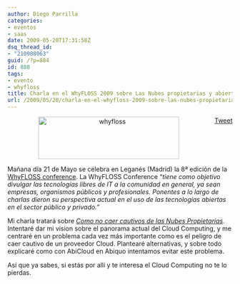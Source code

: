 ```yaml
---
author: Diego Parrilla
categories:
- eventos
- saas
date: 2009-05-20T17:31:58Z
dsq_thread_id:
- "210988063"
guid: /?p=884
id: 888
tags:
- evento
- whyfloss
title: Charla en el WhyFLOSS 2009 sobre Las Nubes propietarias y abiertas
url: /2009/05/20/charla-en-el-whyfloss-2009-sobre-las-nubes-propietarias-y-abiertas/
---
```


<div style="float: right; margin-left: 10px;">
  <a href="https://twitter.com/share" class="twitter-share-button" data-via="nubeblog" data-hashtags="evento,whyfloss" data-count="vertical" data-url="/2009/05/20/charla-en-el-whyfloss-2009-sobre-las-nubes-propietarias-y-abiertas/">Tweet</a>
</div>

<p style="text-align: center;">
  <img class="size-full wp-image-885 aligncenter" title="whyfloss" src="/wp-content/uploads/whyfloss.jpg" alt="whyfloss" width="315" height="95" />
</p>

Mañana día 21 de Mayo se celebra en Leganés (Madrid) la 8ª edición de la [WhyFLOSS conference](http://www.whyfloss.com/es/conference/madrid09/). La WhyFLOSS Conference &#8220;_tiene como objetivo divulgar las tecnologías libres de IT a la comunidad en general, ya sean empresas, organismos públicos y profesionales. Ponentes a lo largo de charlas dieron su perspectiva actual en el uso de las tecnologías abiertas en el sector público y privado._&#8221;

Mi charla tratará sobre [_Como no caer cautivos de las Nubes Propietarias_](http://www.whyfloss.com/es/conference/madrid09/program/167). Intentaré dar mi vision sobre el panorama actual del Cloud Computing, y me centraré en un problema cada vez más importante como es el peligro de caer cautivo de un proveedor Cloud. Plantearé alternativas, y sobre todo explicaré como con AbiCloud en Abiquo intentamos evitar este problema.

Así que ya sabes, si estás por allí y te interesa el Cloud Computing no te lo pierdas.
